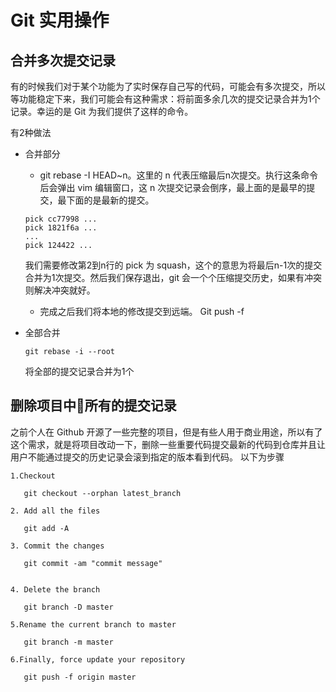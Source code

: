 # Git 实用操作

## 合并多次提交记录

有的时候我们对于某个功能为了实时保存自己写的代码，可能会有多次提交，所以等功能稳定下来，我们可能会有这种需求：将前面多余几次的提交记录合并为1个记录。幸运的是 Git 为我们提供了这样的命令。

有2种做法

- 合并部分

  - git rebase -I HEAD~n。这里的 n 代表压缩最后n次提交。执行这条命令后会弹出 vim 编辑窗口，这 n 次提交记录会倒序，最上面的是最早的提交，最下面的是最新的提交。
  
  ```
  pick cc77998 ...
  pick 1821f6a ...
  ...
  pick 124422 ...
  ```

  我们需要修改第2到n行的 pick 为 squash，这个的意思为将最后n-1次的提交合并为1次提交。然后我们保存退出，git 会一个个压缩提交历史，如果有冲突则解决冲突就好。

  - 完成之后我们将本地的修改提交到远端。 Git push -f

- 全部合并

  ```
  git rebase -i --root
  ```

  将全部的提交记录合并为1个

  
## 删除项目中所有的提交记录

之前个人在 Github 开源了一些完整的项目，但是有些人用于商业用途，所以有了这个需求，就是将项目改动一下，删除一些重要代码提交最新的代码到仓库并且让用户不能通过提交的历史记录会滚到指定的版本看到代码。
以下为步骤


```
1.Checkout

   git checkout --orphan latest_branch

2. Add all the files

   git add -A

3. Commit the changes

   git commit -am "commit message"


4. Delete the branch

   git branch -D master

5.Rename the current branch to master

   git branch -m master

6.Finally, force update your repository

   git push -f origin master
```